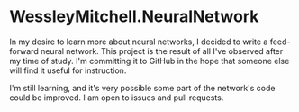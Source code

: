 # WessleyMitchell.NeuralNetwork

In my desire to learn more about neural networks, I decided to write a feed-forward neural network.  This project is the result of all I've observed after my time of study.  I'm committing it to GitHub in the hope that someone else will find it useful for instruction.

I'm still learning, and it's very possible some part of the network's code could be improved.  I am open to issues and pull requests.